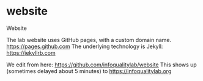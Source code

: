 # website
Website

The lab website uses GitHub pages, with a custom domain name.
https://pages.github.com
The underlying technology is Jekyll:
https://jekyllrb.com

We edit from here:
https://github.com/infoqualitylab/website
This shows up (sometimes delayed about 5 minutes) to
https://infoqualitylab.org

